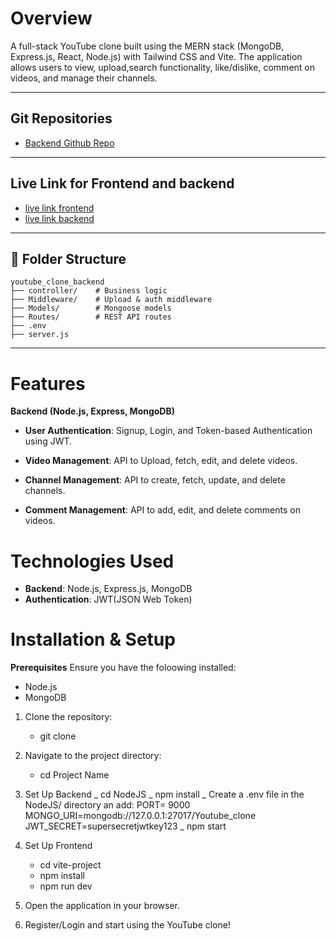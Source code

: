 # Overview

A full-stack YouTube clone built using the MERN stack (MongoDB, Express.js, React, Node.js) with Tailwind CSS and Vite. The application allows users to view, upload,search functionality, like/dislike, comment on videos, and manage their channels.

---

## Git Repositories

- [Backend Github Repo](https://github.com/upadhyayji2811/Youtube_clone_bakend.git)

---

## Live Link for Frontend and backend

- [live link frontend]()
- [live link backend](https://youtube-clone-bakend-1.onrender.com)

---

## 📁 Folder Structure

```
youtube_clone_backend
├── controller/    # Business logic
├── Middleware/    # Upload & auth middleware
├── Models/        # Mongoose models
├── Routes/        # REST API routes
├── .env
├── server.js
```

---

# Features

**Backend (Node.js, Express, MongoDB)**

- **User Authentication**: Signup, Login, and Token-based Authentication using JWT.

- **Video Management**: API to Upload, fetch, edit, and delete videos.

- **Channel Management**: API to create, fetch, update, and delete channels.

- **Comment Management**: API to add, edit, and delete comments on videos.

# Technologies Used

- **Backend**: Node.js, Express.js, MongoDB
- **Authentication**: JWT(JSON Web Token)

# Installation & Setup

**Prerequisites**
Ensure you have the foloowing installed:

- Node.js
- MongoDB

1. Clone the repository:

   - git clone

2. Navigate to the project directory:

   - cd Project Name

3. Set Up Backend
   _ cd NodeJS
   _ npm install
   _ Create a .env file in the NodeJS/ directory an add:
   PORT= 9000
   MONGO_URI=mongodb://127.0.0.1:27017/Youtube_clone
   JWT_SECRET=supersecretjwtkey123
   _ npm start

4. Set Up Frontend

   - cd vite-project
   - npm install
   - npm run dev

5. Open the application in your browser.

6. Register/Login and start using the YouTube clone!
